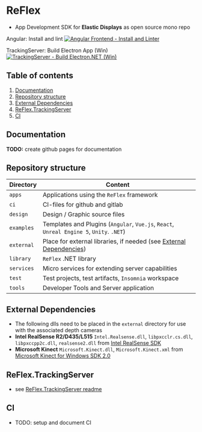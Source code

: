 # ReFlex

* App Development SDK for __Elastic Displays__ as open source mono repo

Angular: Install and lint
[![Angular Frontend - Install and Linter](https://github.com/visualengineers/reflex-server/actions/workflows/main.yml/badge.svg)](https://github.com/visualengineers/reflex-server/actions/workflows/main.yml)

TrackingServer: Build Electron App (Win)
[![TrackingServer - Build Electron.NET (Win)](https://github.com/visualengineers/reflex-server/actions/workflows/backend.yml/badge.svg)](https://github.com/visualengineers/reflex-server/actions/workflows/backend.yml)

<!-- omit in toc -->
## Table of contents

1. [Documentation](#documentation)
2. [Repository structure](#repository-structure)
3. [External Dependencies](#external-dependencies)
4. [ReFlex.TrackingServer](#reflextrackingserver)
5. [CI](#ci)

## Documentation

**TODO:** create github pages for documentation

## Repository structure

| Directory  | Content                                                                                       |
| ---------- | --------------------------------------------------------------------------------------------- |
| `apps`     | Applications using the `ReFlex` framework                                                     |
| `ci`       | CI-files for github and gitlab                                                                |
| `design`   | Design / Graphic source files                                                                 |
| `examples` | Templates and Plugins (`Angular`, `Vue.js`, `React`, `Unreal Engine 5`, `Unity`. `.NET`)      |
| `external` | Place for external libraries, if needed (see [External Dependencies](#external-dependencies)) |
| `library`  | `ReFlex` .NET library                                                                         |
| `services` | Micro services for extending server capabilities                                              |
| `test`     | Test projects, test artifacts, `Insomnia` workspace                                           |
| `tools`    | Developer Tools and Server application                                                        |

## External Dependencies

* The following dlls need to be placed in the `external` directory for use with the associated depth cameras
* __Intel RealSense R2/D435/L515__ `Intel.Realsense.dll`, `libpxcclr.cs.dll`, `libpxccpp2c.dll`, `realsense2.dll` from [Intel RealSense SDK](https://github.com/IntelRealSense/librealsense/releases)
* __Microsoft Kinect__ `Microsoft.Kinect.dll`, `Microsoft.Kinect.xml` from [Microsoft Kinect for Windows SDK 2.0](https://www.microsoft.com/en-us/download/details.aspx?id=44561)

## ReFlex.TrackingServer

* see [ReFlex.TrackingServer readme](tools/ReFlex.TrackingServer/readme.md)

## CI

* TODO: setup and document CI